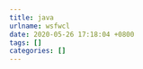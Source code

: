 ```yaml
---
title: java
urlname: wsfwcl
date: 2020-05-26 17:18:04 +0800
tags: []
categories: []
---
```


<!doctype html><div data-lake-element="root" class="lake-engine lake-typography-traditional" data-parser-by="lake2html"></div>
